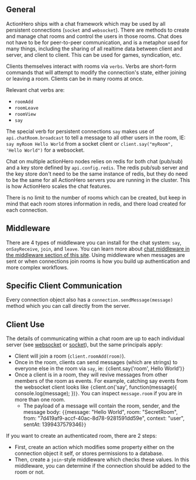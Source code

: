 ## General

ActionHero ships with a chat framework which may be used by all persistent connections (`socket` and `websocket`). There are methods to create and manage chat rooms and control the users in those rooms. Chat does not have to be for peer-to-peer communication, and is a metaphor used for many things, including the sharing of all realtime data between client and server, and client to client. This can be used for games, syndication, etc.

Clients themselves interact with rooms via `verbs`. Verbs are short-form commands that will attempt to modify the connection's state, either joining or leaving a room. Clients can be in many rooms at once.

Relevant chat verbs are:

- `roomAdd`
- `roomLeave`
- `roomView`
- `say`

The special verb for persistent connections `say` makes use of `api.chatRoom.broadcast` to tell a message to all other users in the room, IE: `say myRoom Hello World` from a socket client or `client.say("myRoom", 'Hello World")` for a websocket.

Chat on multiple actionHero nodes relies on redis for both chat (pub/sub) and a key store defined by `api.config.redis`. The redis pub/sub server and the key store don't need to be the same instance of redis, but they do need to be the same for all ActionHero servers you are running in the cluster. This is how ActionHero scales the chat features.

There is no limit to the number of rooms which can be created, but keep in mind that each room stores information in redis, and there load created for each connection.

## Middleware

There are 4 types of middleware you can install for the chat system: `say`, `onSayReceive`, `join`, and `leave`. You can learn more about [chat middleware in the middleware section of this site](tutorial-middleware.html). Using middleware when messages are sent or when connections join rooms is how you build up authentication and more complex workflows.

## Specific Client Communication

Every connection object also has a `connection.sendMessage(message)` method which you can call directly from the server.

## Client Use

The details of communicating within a chat room are up to each individual server (see [websocket](tutorial-websocket-server.html) or [socket](tutorial-socket-server.html)), but the same principals apply:

- Client will join a room (`client.roomAdd(room)`).
- Once in the room, clients can send messages (which are strings) to everyone else in the room via `say`, ie: `{`client.say('room', Hello World')`}`
- Once a client is in a room, they will revive messages from other members of the room as events. For example, catching say events from the websocket client looks like `{`client.on('say', function(message){ console.log(message); })`}`. You can inspect `message.room` if you are in more than one room.
  - The payload of a message will contain the room, sender, and the message body: `{`{message: "Hello World", room: "SecretRoom", from: "7d419af9-accf-40ac-8d78-9281591dd59e", context: "user", sentAt: 1399437579346}`}`

If you want to create an authenticated room, there are 2 steps:

- First, create an action which modifies some property either on the connection object it self, or stores permissions to a database.
- Then, create a `join`-style middleware which checks these values. In this middleware, you can determine if the connection should be added to the room or not.
